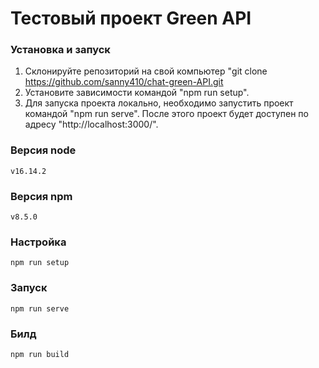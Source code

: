 # Тестовый проект Green API

### Установка и запуск
1.	Склонируйте репозиторий на свой компьютер "git clone https://github.com/sanny410/chat-green-API.git
2.	Установите зависимости командой "npm run setup".
3.	Для запуска проекта локально, необходимо запустить проект командой "npm run serve". После этого проект будет доступен по адресу "http://localhost:3000/".

### Версия node

`v16.14.2`

### Версия npm

`v8.5.0`

### Настройка

`npm run setup`

### Запуск

`npm run serve`

### Билд

`npm run build`
